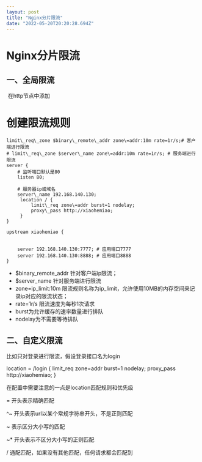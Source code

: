 ```yaml
---
layout: post
title: "Nginx分片限流"
date: "2022-05-20T20:20:28.694Z"
---
```

Nginx分片限流
=========

一、全局限流
------

 在http节点中添加

 # 创建限流规则
    limit\_req\_zone $binary\_remote\_addr zone\=addr:10m rate=1r/s;# 客户端进行限流
    # limit\_req\_zone $server\_name zone\=addr:10m rate=1r/s; # 服务端进行限流
    server {
        # 监听端口默认是80
        listen 80;

        # 服务器ip或域名
        server\_name 192.168.140.130;
         location / {
             limit\_req zone\=addr burst=1 nodelay;
             proxy\_pass http://xiaohemiao;
         }
    }

    upstream xiaohemiao {


        server 192.168.140.130:7777; # 应用端口7777
        server 192.168.140.130:8888; # 应用端口8888
    }

*   $binary\_remote\_addr 针对客户端ip限流；
*   $server\_name 针对服务端进行限流
*   zone=ip\_limit:10m 限流规则名称为ip\_limit，允许使用10MB的内存空间来记录ip对应的限流状态；
*   rate=1r/s 限流速度为每秒1次请求
*   burst为允许缓存的速率数量进行排队
*   nodelay为不需要等待排队

二、自定义限流
-------

比如只对登录进行限流，假设登录接口名为login

location = /login {
             limit\_req zone\=addr burst=1 nodelay;
             proxy\_pass http://xiaohemiao;
         }

在配置中需要注意的一点是location匹配规则和优先级

\= 开头表示精确匹配

^~ 开头表示url以某个常规字符串开头，不是正则匹配

~ 表示区分大小写的匹配

~\* 开头表示不区分大小写的正则匹配

/ 通配匹配，如果没有其他匹配，任何请求都会匹配到